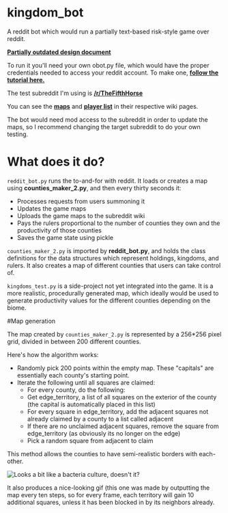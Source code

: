 # kingdom_bot

A reddit bot which would run a partially text-based risk-style game over reddit.  

[**Partially outdated design document**](https://docs.google.com/document/d/1f14WI7LXzqelAXwRaoX8AQeXkZnzHfj1ZVnSahfWVds/edit?usp=sharing)

To run it you'll need your own obot.py file, which would have the proper credentials needed to access your reddit account.  To make one, [**follow the tutorial here.**](https://www.reddit.com/r/GoldTesting/comments/3cm1p8/how_to_make_your_bot_use_oauth2/)

The test subreddit I'm using is [**/r/TheFifthHorse**](https://www.reddit.com/r/TheFifthHorse/)

You can see the [**maps**](https://www.reddit.com/r/TheFifthHorse/wiki/index) and [**player list**](https://www.reddit.com/r/TheFifthHorse/wiki/players) in their respective wiki pages.  

The bot would need mod access to the subreddit in order to update the maps, so I recommend changing the target subreddit to do your own testing.  

# What does it do?

`reddit_bot.py` runs the to-and-for with reddit.  It loads or creates a map using **counties_maker_2.py**, and then every thirty seconds it:

* Processes requests from users summoning it
* Updates the game maps
* Uploads the game maps to the subreddit wiki
* Pays the rulers proportional to the number of counties they own and the productivity of those counties
* Saves the game state using pickle

`counties_maker_2.py` is imported by **reddit_bot.py**, and holds the class definitions for the data structures which represent holdings, kingdoms, and rulers.  It also creates a map of different counties that users can take control of.  

`kingdoms_test.py` is a side-project not yet integrated into the game.  It is a more realistic, procedurally generated map, which ideally would be used to generate productivity values for the different counties depending on the biome.  

#Map generation

The map created by `counties_maker_2.py` is represented by a 256*256 pixel grid, divided in between 200 different counties.  

Here's how the algorithm works:

* Randomly pick 200 points within the empty map.  These "capitals" are essentially each county's starting point.  
* Iterate the following until all squares are claimed:
  * For every county, do the following:
   * Get edge_territory, a list of all squares on the exterior of the county (the capital is automatically placed in this list)
   * For every square in edge_territory, add the adjacent squares not already claimed by a county to a list called adjacent
    * If there are no unclaimed adjacent squares, remove the square from edge_territory (as obviously its no longer on the edge)
   * Pick a random square from adjacent to claim

This method allows the counties to have semi-realistic borders with each-other.  

![Looks a bit like a bacteria culture, doesn't it?](https://i.imgur.com/b6HcSyJ.gif)

It also produces a nice-looking gif (this one was made by outputting the map every ten steps, so for every frame, each territory will gain 10 additional squares, unless it has been blocked in by its neighbors already.  
